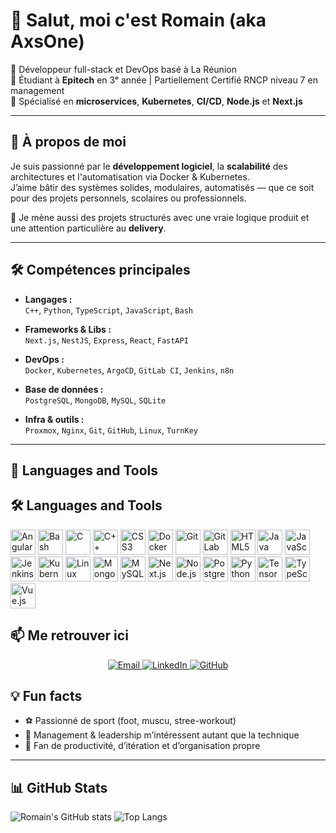 # 👋 Salut, moi c'est Romain (aka AxsOne)

🎯 Développeur full-stack et DevOps basé à La Réunion  
🚀 Étudiant à **Epitech** en 3ᵉ année | Partiellement Certifié RNCP niveau 7 en management  
🔧 Spécialisé en **microservices**, **Kubernetes**, **CI/CD**, **Node.js** et **Next.js**

---

## 🚀 À propos de moi

Je suis passionné par le **développement logiciel**, la **scalabilité** des architectures et l'automatisation via Docker & Kubernetes.  
J’aime bâtir des systèmes solides, modulaires, automatisés — que ce soit pour des projets personnels, scolaires ou professionnels.

💼 Je mène aussi des projets structurés avec une vraie logique produit et une attention particulière au **delivery**.

---

## 🛠️ Compétences principales

- **Langages :**  
  `C++`, `Python`, `TypeScript`, `JavaScript`, `Bash`

- **Frameworks & Libs :**  
  `Next.js`, `NestJS`, `Express`, `React`, `FastAPI`

- **DevOps :**  
  `Docker`, `Kubernetes`, `ArgoCD`, `GitLab CI`, `Jenkins`, `n8n`

- **Base de données :**  
  `PostgreSQL`, `MongoDB`, `MySQL`, `SQLite`

- **Infra & outils :**  
  `Proxmox`, `Nginx`, `Git`, `GitHub`, `Linux`, `TurnKey`

---
## 🧰 Languages and Tools

## 🛠️ Languages and Tools

<p align="left">
  <img src="https://cdn.jsdelivr.net/gh/devicons/devicon/icons/angularjs/angularjs-original.svg" height="40" alt="Angular"/>
  <img src="https://cdn.jsdelivr.net/gh/devicons/devicon/icons/bash/bash-original.svg" height="40" alt="Bash"/>
  <img src="https://cdn.jsdelivr.net/gh/devicons/devicon/icons/c/c-original.svg" height="40" alt="C"/>
  <img src="https://cdn.jsdelivr.net/gh/devicons/devicon/icons/cplusplus/cplusplus-original.svg" height="40" alt="C++"/>
  <img src="https://cdn.jsdelivr.net/gh/devicons/devicon/icons/css3/css3-original.svg" height="40" alt="CSS3"/>
  <img src="https://cdn.jsdelivr.net/gh/devicons/devicon/icons/docker/docker-original.svg" height="40" alt="Docker"/>
  <img src="https://cdn.jsdelivr.net/gh/devicons/devicon/icons/git/git-original.svg" height="40" alt="Git"/>
  <img src="https://cdn.jsdelivr.net/gh/devicons/devicon/icons/gitlab/gitlab-original.svg" height="40" alt="GitLab"/>
  <img src="https://cdn.jsdelivr.net/gh/devicons/devicon/icons/html5/html5-original.svg" height="40" alt="HTML5"/>
  <img src="https://cdn.jsdelivr.net/gh/devicons/devicon/icons/java/java-original.svg" height="40" alt="Java"/>
  <img src="https://cdn.jsdelivr.net/gh/devicons/devicon/icons/javascript/javascript-original.svg" height="40" alt="JavaScript"/>
  <img src="https://cdn.jsdelivr.net/gh/devicons/devicon/icons/jenkins/jenkins-original.svg" height="40" alt="Jenkins"/>
  <img src="https://cdn.jsdelivr.net/gh/devicons/devicon/icons/kubernetes/kubernetes-plain.svg" height="40" alt="Kubernetes"/>
  <img src="https://cdn.jsdelivr.net/gh/devicons/devicon/icons/linux/linux-original.svg" height="40" alt="Linux"/>
  <img src="https://cdn.jsdelivr.net/gh/devicons/devicon/icons/mongodb/mongodb-original.svg" height="40" alt="MongoDB"/>
  <img src="https://cdn.jsdelivr.net/gh/devicons/devicon/icons/mysql/mysql-original.svg" height="40" alt="MySQL"/>
  <img src="https://cdn.jsdelivr.net/gh/devicons/devicon/icons/nextjs/nextjs-original.svg" height="40" alt="Next.js"/>
  <img src="https://cdn.jsdelivr.net/gh/devicons/devicon/icons/nodejs/nodejs-original.svg" height="40" alt="Node.js"/>
  <img src="https://cdn.jsdelivr.net/gh/devicons/devicon/icons/postgresql/postgresql-original.svg" height="40" alt="PostgreSQL"/>
  <img src="https://cdn.jsdelivr.net/gh/devicons/devicon/icons/python/python-original.svg" height="40" alt="Python"/>
  <img src="https://cdn.jsdelivr.net/gh/devicons/devicon/icons/tensorflow/tensorflow-original.svg" height="40" alt="TensorFlow"/>
  <img src="https://cdn.jsdelivr.net/gh/devicons/devicon/icons/typescript/typescript-original.svg" height="40" alt="TypeScript"/>
  <img src="https://cdn.jsdelivr.net/gh/devicons/devicon/icons/vuejs/vuejs-original.svg" height="40" alt="Vue.js"/>
</p>


## 📫 Me retrouver ici

<p align="center">
  <a href="mailto:romain.nacaouele@epitech.eu" target="_blank">
    <img src="https://img.shields.io/badge/email-D14836?style=for-the-badge&logo=gmail&logoColor=white" alt="Email" />
  </a>
  <a href="https://linkedin.com/in/romain-nacaouélé" target="_blank">
    <img src="https://img.shields.io/badge/LinkedIn-0077B5?style=for-the-badge&logo=linkedin&logoColor=white" alt="LinkedIn" />
  </a>
  <a href="https://github.com/AxsOne" target="_blank">
    <img src="https://img.shields.io/badge/GitHub-181717?style=for-the-badge&logo=github&logoColor=white" alt="GitHub" />
  </a>
</p>

## 💡 Fun facts

- ⚽ Passionné de sport (foot, muscu, stree-workout)
- 🧠 Management & leadership m’intéressent autant que la technique
- 🔁 Fan de productivité, d’itération et d’organisation propre

---

## 📊 GitHub Stats

![Romain's GitHub stats](https://github-readme-stats.vercel.app/api?username=AxsOne&show_icons=true&theme=tokyonight&count_private=true)
![Top Langs](https://github-readme-stats.vercel.app/api/top-langs/?username=AxsOne&layout=compact&theme=tokyonight)
